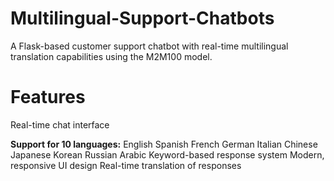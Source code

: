 # Multilingual-Support-Chatbots

A Flask-based customer support chatbot with real-time multilingual translation capabilities using the M2M100 model.

# Features
Real-time chat interface

**Support for 10 languages:**
English
Spanish
French
German
Italian
Chinese
Japanese
Korean
Russian
Arabic
Keyword-based response system
Modern, responsive UI design
Real-time translation of responses
